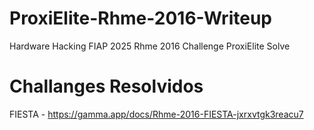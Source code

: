 # ProxiElite-Rhme-2016-Writeup
Hardware Hacking FIAP 2025 Rhme 2016  Challenge ProxiElite Solve

# Challanges Resolvidos
FIESTA - https://gamma.app/docs/Rhme-2016-FIESTA-jxrxvtgk3reacu7

